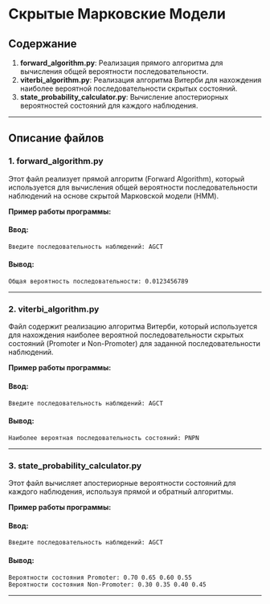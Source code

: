 # Скрытые Марковские Модели

## Содержание

1. **forward_algorithm.py**: Реализация прямого алгоритма для вычисления общей вероятности последовательности.
2. **viterbi_algorithm.py**: Реализация алгоритма Витерби для нахождения наиболее вероятной последовательности скрытых состояний.
3. **state_probability_calculator.py**: Вычисление апостериорных вероятностей состояний для каждого наблюдения.

---

## Описание файлов

### 1. forward_algorithm.py
Этот файл реализует прямой алгоритм (Forward Algorithm), который используется для вычисления общей вероятности последовательности наблюдений на основе скрытой Марковской модели (HMM).

**Пример работы программы:**
#### Ввод:
```
Введите последовательность наблюдений: AGCT
```
#### Вывод:
```
Общая вероятность последовательности: 0.0123456789
```

---

### 2. viterbi_algorithm.py
Файл содержит реализацию алгоритма Витерби, который используется для нахождения наиболее вероятной последовательности скрытых состояний (Promoter и Non-Promoter) для заданной последовательности наблюдений.

**Пример работы программы:**
#### Ввод:
```
Введите последовательность наблюдений: AGCT
```
#### Вывод:
```
Наиболее вероятная последовательность состояний: PNPN
```

---

### 3. state_probability_calculator.py
Этот файл вычисляет апостериорные вероятности состояний для каждого наблюдения, используя прямой и обратный алгоритмы.

**Пример работы программы:**
#### Ввод:
```
Введите последовательность наблюдений: AGCT
```
#### Вывод:
```
Вероятности состояния Promoter: 0.70 0.65 0.60 0.55
Вероятности состояния Non-Promoter: 0.30 0.35 0.40 0.45
```

---

